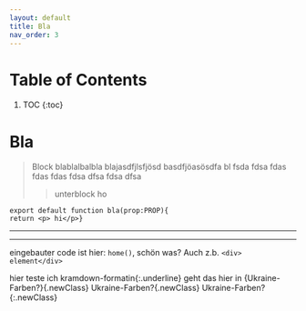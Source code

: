 ```yaml
---
layout: default
title: Bla
nav_order: 3
---
```

# Table of Contents
1. TOC
{:toc}

# Bla

> Block blablalbalbla
> blajasdfjlsfjösd
> basdfjöasösdfa
> bl  fsda fdsa fdas fdas fdas fdsa dfsa fdsa dfsa
>> unterblock
> ho

    export default function bla(prop:PROP){
    return <p> hi</p>}
***
***

eingebauter code ist hier: `home()`, schön was? Auch z.b. `<div> element</div>`

hier teste ich kramdown-formatin{:.underline}
geht das hier in {Ukraine-Farben?}{.newClass} Ukraine-Farben?{.newClass}
Ukraine-Farben?{:.newClass}
